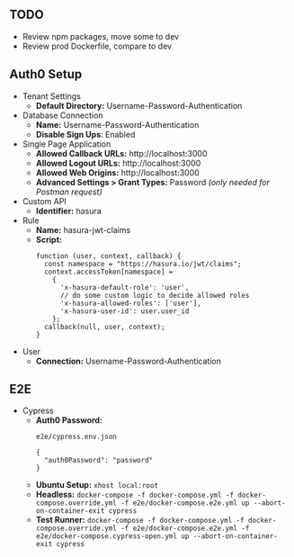 ## TODO

- Review npm packages, move some to dev
- Review prod Dockerfile, compare to dev

## Auth0 Setup

- Tenant Settings
  - **Default Directory:** Username-Password-Authentication
- Database Connection
  - **Name:** Username-Password-Authentication
  - **Disable Sign Ups**: Enabled
- Single Page Application
  - **Allowed Callback URLs:** http://localhost:3000
  - **Allowed Logout URLs:** http://localhost:3000
  - **Allowed Web Origins:** http://localhost:3000
  - **Advanced Settings > Grant Types:** Password _(only needed for Postman request)_
- Custom API
  - **Identifier:** hasura
- Rule
  - **Name:** hasura-jwt-claims
  - **Script:**
    ```
    function (user, context, callback) {
      const namespace = "https://hasura.io/jwt/claims";
      context.accessToken[namespace] =
        {
          'x-hasura-default-role': 'user',
          // do some custom logic to decide allowed roles
          'x-hasura-allowed-roles': ['user'],
          'x-hasura-user-id': user.user_id
        };
      callback(null, user, context);
    }
    ```
- User
  - **Connection:** Username-Password-Authentication

## E2E

- Cypress
  - **Auth0 Password:**
    ```
    e2e/cypress.env.json

    {
      "auth0Password": "password"
    }

    ```
  - **Ubuntu Setup:** `xhost local:root`
  - **Headless:** `docker-compose -f docker-compose.yml -f docker-compose.override.yml -f e2e/docker-compose.e2e.yml up --abort-on-container-exit cypress`
  - **Test Runner:** `docker-compose -f docker-compose.yml -f docker-compose.override.yml -f e2e/docker-compose.e2e.yml -f e2e/docker-compose.cypress-open.yml up --abort-on-container-exit cypress`
